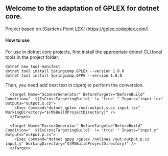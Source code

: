 ## Welcome to the adaptation of GPLEX for dotnet core.

Project based on [Gardens Point LEX] (https://gplex.codeplex.com/)

#### How to use

For use in dotnet core projects, first install the appropriate dotnet CLI local tools in the project folder:

```
dotnet new tool-manifest
dotnet tool install Springcomp.GPLEX --version 1.0.0
dotnet tool install Springcomp.GPPG --version 1.0.0
```

Then, you need add next text in csproj to perform the conversion.

```
  <Target Name="ScannerGenerator" BeforeTargets="BeforeBuild" Condition=" '$(IsCrossTargetingBuild)' != 'true' " Inputs="input.lex" Outputs="output.s.cs">
    <Exec Command="dotnet gplex /out:output.s.cs input.lex" WorkingDirectory="$(MSBuildProjectDirectory)" />
  </Target>

  <Target Name="ParserGenerator" BeforeTargets="BeforeBuild" Condition=" '$(IsCrossTargetingBuild)' != 'true' " Inputs="input.y" Outputs="output.p.cs">
    <Exec Command="dotnet gppg /gplex /nolines /out:output.p.cs input.y" WorkingDirectory="$(MSBuildProjectDirectory)" />
  </Target>


```
